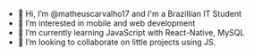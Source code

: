 - 👋 Hi, I’m @matheuscarvalho17 and I'm a Brazillian IT Student
- 👀 I’m interested in mobile and web development
- 🌱 I’m currently learning JavaScript with React-Native, MySQL
- 💞️ I’m looking to collaborate on little projects using JS.

<!---
matheuscarvalho17/matheuscarvalho17 is a ✨ special ✨ repository because its `README.md` (this file) appears on your GitHub profile.
You can click the Preview link to take a look at your changes.
--->
